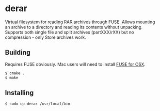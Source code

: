 # derar

Virtual filesystem for reading RAR archives through FUSE. Allows mounting an archive to a directory and reading its contents without unpacking.
Supports both single file and split archives (partXXX/rXX) but no compression - only Store archives work.

## Building

Requires FUSE obviously. Mac users will need to install [FUSE for OSX](https://osxfuse.github.io/).
```bash
$ cmake .
$ make
```

## Installing

```bash
$ sudo cp derar /usr/local/bin
```
